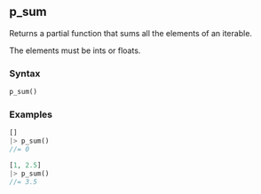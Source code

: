 [//]: # (This file is autogenerated)

## p_sum

Returns a partial function that sums all the elements of an iterable.

The elements must be ints or floats.

### Syntax
```php
p_sum()
```

### Examples
```php
[]
|> p_sum()
//= 0
```
```php
[1, 2.5]
|> p_sum()
//= 3.5
```

